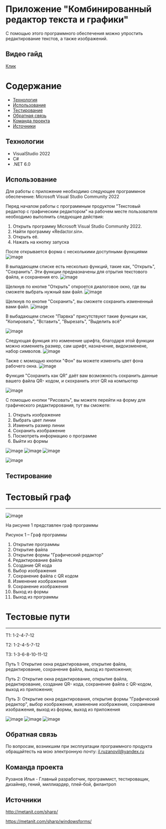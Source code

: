 # Приложение "Комбинированный редактор текста и графики"
С помощью этого программного обеспечения можно упростить редактирование текстов, а также изображений.

## Видео гайд
[Клик](https://www.youtube.com/watch?v=dQw4w9WgXcQ)

# Содержание
- [Технология](#технология)
- [Использование](#использование)
- [Тестирование](#тестирование)
- [Обратная связь](#обратная)
- [Команда проекта](#команда)
- [Источники](#источники)

## Технологии
- VisualStudio 2022
- C#
- .NET 6.0

## Использование
Для работы с приложение необходимо следующее программное обеспечение:
Microsoft Visual Studio Community 2022

Перед началом работы с программным продуктом "Текстовый редактор с графическим редактором" на рабочем месте пользователя необходимо выполнить следующие действия:
1. Открыть программу Microsoft Visual Studio Community 2022.
2. Найти программу «Redactor.sin».
3. Открыть её.
4. Нажать на кнопку запуска

После открывается форма с несколькими доступными функциями
![image](https://github.com/ILYA222213/GraphicsRedandTextRed/assets/117897751/3a4a89b7-675b-4a61-aa0d-4607f02c9795)

В выпадающем списке есть несколько функций, такие как, "Открыть", "Сохранить". Эти функции предназначены для отрытия текстового файла, и сохранения его.
![image](https://github.com/ILYA222213/GraphicsRedandTextRed/assets/117897751/a4128be4-10bd-4cce-9ab5-94a52c5861a6)

Щелкнув по кнопке "Открыть" откроется диалоговое окно, где вы сможете выбрать нужный вам файл.
![image](https://github.com/ILYA222213/GraphicsRedandTextRed/assets/117897751/52ad842a-8631-4e39-ba6d-fac0175889e4)

Щелкнув по кнопке "Сохранить", вы сможете сохранить измененный вами файл.
![image](https://github.com/ILYA222213/GraphicsRedandTextRed/assets/117897751/9eb9e601-c7f5-4524-b5a1-bc5580700bdd)

В выбадающем списке "Парвка" присутствуют такие функции как, "Копировать", "Вставить", "Вырезать", "Выделить всё"

![image](https://github.com/ILYA222213/GraphicsRedandTextRed/assets/117897751/c4bf2751-b237-4824-aceb-2677c851c542)

Следующая функция это изменение шрифта, благодаря этой функции можно измениеть размер, сам шрифт, назначение, видоизменене, набор символов.
![image](https://github.com/ILYA222213/GraphicsRedandTextRed/assets/117897751/50b75515-3a4e-4a28-ad17-d18b38ef3a05)

Также с момощью кнопки "Фон" вы можете изменить цвет фона рабочего окна.
![image](https://github.com/ILYA222213/GraphicsRedandTextRed/assets/117897751/f45f7d57-008b-448f-b1a8-2173489f56f5)

Функция "Сохранить как QR" даёт вам возможность сохранить данные вашего файла QR- кодом, и скохранить этот QR на компьютер

![image](https://github.com/ILYA222213/GraphicsRedandTextRed/assets/117897751/3877a97e-f3e5-446d-b686-209c6bcb70ca)

С помощью кнопки "Рисовать", вы можете перейти на форму для графического редактиррования, тут вы сможете:
1. Открыть изображение
2. Выбрать цвет линии
3. Изменить размер линии
4. Сохранить изображение
5. Посмотреть информацию о программе
6. Выйти из формы

![image](https://github.com/ILYA222213/GraphicsRedandTextRed/assets/117897751/e4c5c061-3ebe-4556-9132-c15ddd283ed5)
![image](https://github.com/ILYA222213/GraphicsRedandTextRed/assets/117897751/297c8161-5869-4109-a93a-252e09e6b50b)
![image](https://github.com/ILYA222213/GraphicsRedandTextRed/assets/117897751/e55a4e70-3145-40fa-8320-d9351e5300e9)

![image](https://github.com/ILYA222213/GraphicsRedandTextRed/assets/117897751/d9597246-85e6-40a8-b9a1-3fcb695ba0a3)

## Тестирование
# Тестовый граф
***
![image](https://github.com/ILYA222213/GraphicsRedandTextRed/assets/117897751/85745cef-17f7-4c05-9fb4-24f9b74c7535)


На рисунке 1 представлен граф программы

Рисунок 1 – Граф программы

1. Открытие программы
2. Открытие файла 
3. Открытие формы "Графический редактор"
4. Редактирование файла
5. Создание QR кода
6. Выбор изображения
7. Сохранение файла с QR кодом
8. Изменение изображения
9. Сохранение изображения
10. Выход из формы
11. Выход из программы

# Тестовые пути
***
Т1: 1-2-4-7-12

Т2: 1-2-4-5-7-12

Т3: 1-3-6-8-10-11-12

Путь 1: Открытие окна редактирование, открытие файла, редактирование, сохранение файла, выход из приложения;

Путь 2: Открытие окна редактирование, открытие файла, редактирование, создание QR- кода, сохранение файла с QR-кодом, выход из приложения;

Путь 3: Открытие окна редактирования, открытие формы "Графический редактор", выбор изображения, изменение изображения, сохранение изображения, выход из формы, выход из приложения

![image](https://github.com/ILYA222213/GraphicsRedandTextRed/assets/117897751/be8f512d-57be-4d37-86b1-70a810932006)
![image](https://github.com/ILYA222213/GraphicsRedandTextRed/assets/117897751/46f09bfa-2102-4c74-8314-11c779e055a1)
![image](https://github.com/ILYA222213/GraphicsRedandTextRed/assets/117897751/d629a5ec-d78a-42b8-8f6e-cf1d46882dfd)

## Обратная связь
По вопросам, возникшим при эксплуатации программного продукта обращайтесть на мою электронную почту: il.ruzanovil@yandex.ru

## Команда проекта
Рузанов Илья - Главный разработчик, программист, тестироващик, дизайнер, гений, миллиардер, плей-бой, филантроп

## Источники
http://metanit.com/sharp/

https://metanit.com/sharp/windowsforms/





